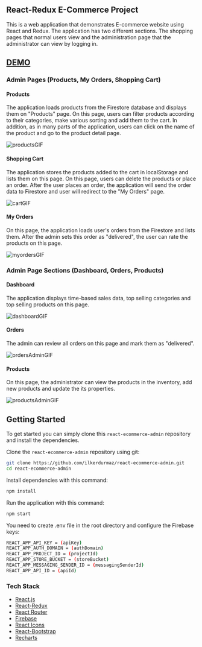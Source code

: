 ## React-Redux E-Commerce Project
This is a web application that demonstrates E-commerce website using React and Redux.
The application has two different sections. The shopping pages that normal users view and the administration page that the administrator can view by logging in.

## [DEMO](https://react-ecommerce-admin-5bm3.vercel.app/)

### Admin Pages (Products, My Orders, Shopping Cart)

#### Products
The application loads products from the Firestore database and displays them on "Products" page. On this page, users can filter products according to their categories, make various sorting and add them to the cart. In addition, as in many parts of the application, users can click on the name of the product and go to the product detail page.

![productsGIF](https://user-images.githubusercontent.com/14932895/191798842-fe7e0e63-ccea-4aa0-89af-5712317fd546.gif)

#### Shopping Cart
The application stores the products added to the cart in localStorage and lists them on this page.
On this page, users can delete the products or place an order. After the user places an order, the application will send the order data to Firestore and user will redirect to the "My Orders" page.

![cartGIF](https://user-images.githubusercontent.com/14932895/191799579-4e7921b9-f515-4b45-9845-edcc7c88b793.gif)

#### My Orders 
On this page, the application loads user's orders from the Firestore and lists them. After the admin sets this order as "delivered", the user can rate the products on this page.

![myordersGIF](https://user-images.githubusercontent.com/14932895/191800047-2c588be8-e8c4-4e44-a7e3-a4fb5ec40ab7.gif)

### Admin Page Sections (Dashboard, Orders, Products)

#### Dashboard
The application displays time-based sales data, top selling categories and top selling products on this page.

![dashboardGIF](https://user-images.githubusercontent.com/14932895/191800252-7dbb4c12-99b2-42fa-a3e6-a23a21194aba.gif)

#### Orders
The admin can review all orders on this page and mark them as "delivered".


![ordersAdminGIF](https://user-images.githubusercontent.com/14932895/191800495-fc38aed9-22af-4d46-a34a-0a15670e4d8e.gif)


#### Products
On this page, the administrator can view the products in the inventory, add new products and update the its properties.

![productsAdminGIF](https://user-images.githubusercontent.com/14932895/191800716-074a3308-a787-4d90-9ee3-485d82ab6780.gif)


## Getting Started
To get started  you can simply clone this `react-ecommerce-admin` repository and install the dependencies.

Clone the `react-ecommerce-admin` repository using git:

```bash
git clone https://github.com/ilkerdurmaz/react-ecommerce-admin.git
cd react-ecommerce-admin
```

Install dependencies with this command:
```bash
npm install
```

Run the application with this command:
```bash
npm start
```

You need to create .env file in the root directory and configure the Firebase keys:
```bash
REACT_APP_API_KEY = (apiKey)
REACT_APP_AUTH_DOMAIN = (authDomain)
REACT_APP_PROJECT_ID = (projectId)
REACT_APP_STORE_BUCKET = (storeBucket)
REACT_APP_MESSAGING_SENDER_ID = (messagingSenderId)
REACT_APP_API_ID = (apiId)
```

### Tech Stack

* [React.js](https://reactjs.org/)
* [React-Redux](https://react-redux.js.org/)
* [React Router](https://reactrouter.com)
* [Firebase](https://firebase.google.com/)
* [React Icons](https://react-icons.github.io/react-icons/)
* [React-Bootstrap](https://react-bootstrap.github.io/)
* [Recharts](https://recharts.org/)
